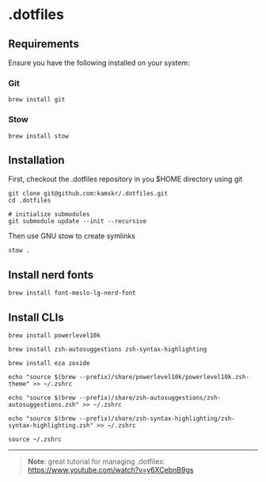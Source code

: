 # .dotfiles

## Requirements

Ensure you have the following installed on your system:

### Git

```
brew install git
```

### Stow

```
brew install stow
```

## Installation

First, checkout the .dotfiles repository in you $HOME directory using git

```
git clone git@github.com:kamskr/.dotfiles.git
cd .dotfiles

# initialize submodules
git submodule update --init --recursive
```

Then use GNU stow to create symlinks

```
stow .
```

## Install nerd fonts

```
brew install font-meslo-lg-nerd-font
```

## Install CLIs

```
brew install powerlevel10k

brew install zsh-autosuggestions zsh-syntax-highlighting

brew install eza zoxide

echo "source $(brew --prefix)/share/powerlevel10k/powerlevel10k.zsh-theme" >> ~/.zshrc

echo "source $(brew --prefix)/share/zsh-autosuggestions/zsh-autosuggestions.zsh" >> ~/.zshrc

echo "source $(brew --prefix)/share/zsh-syntax-highlighting/zsh-syntax-highlighting.zsh" >> ~/.zshrc

source ~/.zshrc
```

---

> **Note**: great tutorial for managing .dotfiles: https://www.youtube.com/watch?v=y6XCebnB9gs
